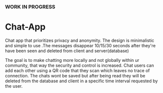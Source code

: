 ### WORK IN PROGRESS

# Chat-App
Chat app that prioritizes privacy and anonymity. The design is minimalistic and simple to use .The messages disappear 10/15/30 seconds after they're have been seen and deleted from client and server(database)

The goal is to make chatting more locally and not globally within ur community, that way the security and control is increased.
Chat users can add each other using a QR code that they scan which leaves no trace of connection.
The chats wont be saved but after being read they will be deleted from the database and client in 
a specific time interval requested by the user.
